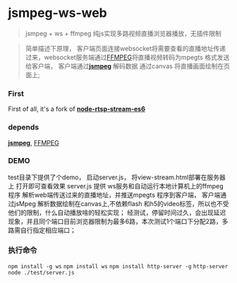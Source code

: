 # jsmpeg-ws-web
>jsmpeg + ws + ffmpeg  纯js实现多路视频直播浏览器播放，无插件限制

> 简单描述下原理， 客户端页面连接websocket将需要查看的直播地址传递过来，websocket服务端通过[FFMPEG](https://ffmpeg.org/download.html)将直播视频转码为mpegts 格式发送给客户端， 客户端通过[**jsmpeg**](https://github.com/phoboslab/jsmpeg) 解码数据 通过canvas 将直播画面绘制在页面上;

### First
First of all, it's a fork of [**node-rtsp-stream-es6**](https://github.com/Wifsimster/node-rtsp-stream-es6)
### depends
[**jsmpeg**](https://github.com/phoboslab/jsmpeg), [FFMPEG](https://ffmpeg.org/download.html)

### DEMO
 test目录下提供了个demo， 启动server.js， 将view-stream.html部署在服务器上 打开即可查看效果
 server.js 提供 ws服务和自动运行本地计算机上的ffmpeg 程序 解析web端传送过来的直播地址，并推送mpegts 程序到客户端， 客户端通过jsMpeg 解析数据绘制在canvas上,不依赖flash 和h5的video标签，所以也不受他们的限制，什么自动播放啥的轻松实现；
 经测试，停留时间过久，会出现延迟现象，并且同个端口目前浏览器限制为最多6路，本次测试1个端口下分配2路，多路需自行指定相应端口；

### 执行命令
`npm install -g ws`
`npm install ws`
`npm install http-server -g`
`http-server`
`node ./test/server.js`